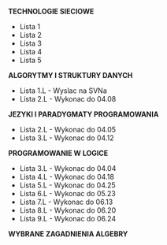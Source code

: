 **TECHNOLOGIE SIECIOWE**
- Lista 1
- Lista 2
- Lista 3
- Lista 4
- Lista 5

**ALGORYTMY I STRUKTURY DANYCH**

- Lista 1.L - Wyslac na SVNa
- Lista 2.L - Wykonac do 04.08 

**JEZYKI I PARADYGMATY PROGRAMOWANIA**

- Lista 2.L - Wykonac do 04.05
- Lista 3.L - Wykonac do 04.12

**PROGRAMOWANIE W LOGICE**

- Lista 3.L - Wykonac do 04.04
- Lista 4.L - Wykonac do 04.18
- Lista 5.L - Wykonac do 04.25
- Lista 6.L - Wykonac do 05.23
- Lista 7.L - Wykonac do 06.13
- Lista 8.L - Wykonac do 06.20
- Lista 9.L - Wykonac do 06.24

**WYBRANE ZAGADNIENIA ALGEBRY**

